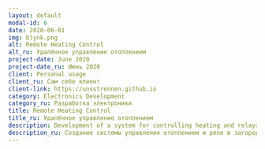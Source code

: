 ```yaml
---
layout: default
modal-id: 6
date: 2020-06-01
img: blynk.png
alt: Remote Heating Control
alt_ru: Удалённое управление отоплением
project-date: June 2020
project-date_ru: Июнь 2020
client: Personal usage
client_ru: Сам себе клиент
client-link: https://unsstrennen.github.io
category: Electronics Development
category_ru: Разработка электроники
title: Remote Heating Control
title_ru: Удалённое управление отоплением
description: Development of a system for controlling heating and relays in a country house. The Blynk framework is used for the control panel. Heater control is via triac, controller – Arduino. Full redundancy, hardware WatchDog. Server deployed on a Raspberry Pi in the same network as the device. For NAT connection, a third-party VPN server with open ports is used.
description_ru: Создание системы управления отоплением и реле в загородном доме. В качестве фреймворка для создания пульта управления используется Blynk. Управление ТЭНами - симисторное, контроллер - Arduino. Полное резервирование, аппаратный WatchDog. Сервер развёрнут на Raspberry Pi, находящейся в одной сети с устройством. Для подключения к управлению за NAT используется подключение к стороннему VPN-серверу, на котором открыты порты для подключения.
---
```

